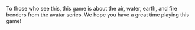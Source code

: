 To those who see 
this, this game 
is about the air, 
water, earth, and 
fire benders from 
the avatar series.
We hope you have a
great time playing 
this game!

